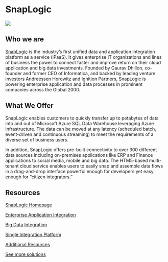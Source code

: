 <properties
   pageTitle="SnapLogic | Microsoft Azure"
   description="The solution that SnapLogic provides with SQL Data Warehouse."
   services="SQL Data Warehouse"
   documentationCenter="NA"
   authors="joliang"
   manager="jhubbard"
   editor=""/>

<tags
   ms.service="sql-data-warehouse"
   ms.devlang="NA"
   ms.topic="article"
   ms.tgt_pltfrm="NA"
   ms.workload="data-services"
   ms.date="06/15/2015"
   ms.author="joliang;barbkess"/>

# SnapLogic
![][logo]

## Who we are
[SnapLogic][website] is the industry’s first unified data and application integration platform as a service (iPaaS). It gives enterprise IT organizations and lines of business the power to connect faster and improve return on their cloud application and big data investments. Founded by Gaurav Dhillon, co-founder and former CEO of Informatica, and backed by leading venture investors Andreessen Horowitz and Ignition Partners, SnapLogic is powering enterprise application and data processes in prominent companies across the Global 2000.

## What We Offer 
SnapLogic enables customers to quickly transfer up to petabytes of data into and out of Microsoft Azure SQL Data Warehouse leveraging Azure infrastructure. The data can be moved at any latency (scheduled batch, event-driven and continuous streaming) to meet the requirements of a diverse set of business users. 

In addition, SnapLogic offers pre-built connectivity to over 300 different data sources including on-premises applications like ERP and Finance applications to social media, mobile and big data. The HTM5-based multi-tenant cloud service enables users to easily snap and assemble data flows in a drag-and-drop interface powerful enough for developers yet easy enough for “citizen integrators.” 

## Resources
[SnapLogic Homepage][website]

[Enterprise Application Integration][website1]

[Big Data Integration][website2]

[Single Integration Platform][website3]

[Additional Resources][website4]

[See more solutions][solutions]

<!--Image references-->
[5]:./media/markdown-template-for-new-articles/octocats.png
[6]:./media/markdown-template-for-new-articles/pretty49.png
[7]:./media/markdown-template-for-new-articles/channel-9.png
[8]:./media/markdown-template-for-new-articles/copytemplate.png
[logo]:./media/sql-data-warehouse-partners/snaplogic_logo_med.png


<!--Link references--In actual articles, you only need a single period before the slash. -->
[solutions]:./sql-data-warehouse-partners.md

<!-- External Links -->
[website]: http://www.snaplogic.com/
[website1]: http://www.snaplogic.com/solutions/app-integration
[website2]: http://www.snaplogic.com/solutions/big-data-integration
[website3]: http://www.snaplogic.com/connect-faster
[website4]: http://www.snaplogic.com/resources

